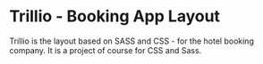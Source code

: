 # Trillio - Booking App Layout

Trillio is the layout based on SASS and CSS - for the hotel booking company. It is a project of course for CSS and Sass.
